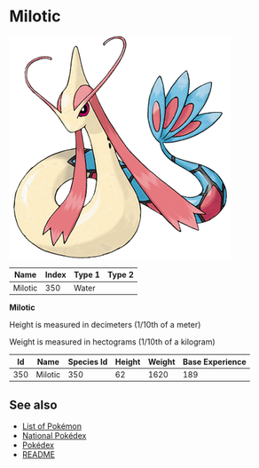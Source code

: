 # Milotic


![Milotic](images/350.png)

| **Name** | **Index** | **Type 1** | **Type 2** |
|----|----|----|----|
| Milotic | 350 | Water  |  |

**Milotic** 


Height is measured in decimeters (1/10th of a meter)

Weight is measured in hectograms (1/10th of a kilogram)

| **Id** | **Name** | **Species Id** | **Height** | **Weight** | **Base Experience** |
|--------|----------|----------------|------------|------------|---------------------|
| 350 | Milotic | 350 | 62 | 1620 | 189 |


## See also

- [List of Pokémon](../pokemon.md)
- [National Pokédex](../national_pokedex.md)
- [Pokédex](../pokedex.md)
- [README](../README.md)
